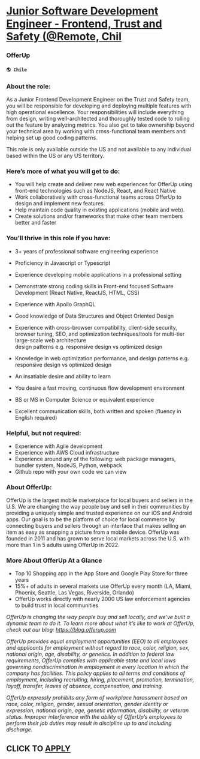 # [Junior Software Development Engineer - Frontend, Trust and Safety (@Remote, Chil](https://www.remotewlb.com/apply/junior-software-development-engineer-frontend-trust-and-safety-remote-chil-57376)  
### OfferUp  
#### `🌎 Chile`  

### About the role:

As a Junior Frontend Development Engineer on the Trust and Safety team, you will be responsible for developing and deploying multiple features with high operational excellence. Your responsibilities will include everything from design, writing well-architected and thoroughly tested code to rolling out the feature by analyzing metrics. You also get to take ownership beyond your technical area by working with cross-functional team members and helping set up good coding patterns.

This role is only available outside the US and not available to any individual based within the US or any US territory.

### Here’s more of what you will get to do:

  * You will help create and deliver new web experiences for OfferUp using front-end technologies such as NodeJS, React, and React Native
  * Work collaboratively with cross-functional teams across OfferUp to design and implement new features.
  * Help maintain code quality in existing applications (mobile and web).
  * Create solutions and/or frameworks that make other team members better and faster

### You’ll thrive in this role if you have:

  * 3+ years of professional software engineering experience
  * Proficiency in Javascript or Typescript
  * Experience developing mobile applications in a professional setting
  * Demonstrate strong coding skills in Front-end focused Software Development (React Native, ReactJS, HTML, CSS)
  * Experience with Apollo GraphQL
  * Good knowledge of Data Structures and Object Oriented Design
  * Experience with cross-browser compatibility, client-side security, browser tuning, SEO, and optimization techniques/tools for multi-tier large-scale web architecture  
design patterns e.g. responsive design vs optimized design

  * Knowledge in web optimization performance, and design patterns e.g. responsive design vs optimized design
  * An insatiable desire and ability to learn
  * You desire a fast moving, continuous flow development environment
  * BS or MS in Computer Science or equivalent experience
  * Excellent communication skills, both written and spoken (fluency in English required)

### Helpful, but not required:

  * Experience with Agile development
  * Experience with AWS Cloud infrastructure
  * Experience around any of the following: web package managers, bundler system, NodeJS, Python, webpack
  * Github repo with your own code we can view

### About OfferUp:

OfferUp is the largest mobile marketplace for local buyers and sellers in the U.S. We are changing the way people buy and sell in their communities by providing a uniquely simple and trusted experience on our iOS and Android apps. Our goal is to be the platform of choice for local commerce by connecting buyers and sellers through an interface that makes selling an item as easy as snapping a picture from a mobile device. OfferUp was founded in 2011 and has grown to serve local markets across the U.S. with more than 1 in 5 adults using OfferUp in 2022.

### More About OfferUp At a Glance

  * Top 10 Shopping app in the App Store and Google Play Store for three years
  * 15%+ of adults in several markets use OfferUp every month (LA, Miami, Phoenix, Seattle, Las Vegas, Riverside, Orlando)
  * OfferUp works directly with nearly 2000 US law enforcement agencies to build trust in local communities

_OfferUp is changing the way people buy and sell locally, and we’ve built a dynamic team to do it. To learn more about what it’s like to work at OfferUp, check out our blog: https://blog.offerup.com_

 _OfferUp provides equal employment opportunities (EEO) to all employees and applicants for employment without regard to race, color, religion, sex, national origin, age, disability, or genetics. In addition to federal law requirements, OfferUp complies with applicable state and local laws governing nondiscrimination in employment in every location in which the company has facilities. This policy applies to all terms and conditions of employment, including recruiting, hiring, placement, promotion, termination, layoff, transfer, leaves of absence, compensation, and training._

 _OfferUp expressly prohibits any form of workplace harassment based on race, color, religion, gender, sexual orientation, gender identity or expression, national origin, age, genetic information, disability, or veteran status. Improper interference with the ability of OfferUp’s employees to perform their job duties may result in discipline up to and including discharge._

  
## CLICK TO [APPLY](https://www.remotewlb.com/apply/junior-software-development-engineer-frontend-trust-and-safety-remote-chil-57376)

